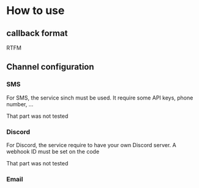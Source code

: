 # How to use

## callback format

RTFM

## Channel configuration

### SMS

For SMS, the service sinch must be used.
It require some API keys, phone number, ...

That part was not tested

### Discord

For Discord, the service require to have your own Discord server.
A webhook ID must be set on the code

That part was not tested

### Email
